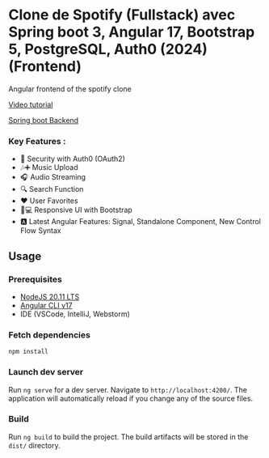 # Clone de Spotify (Fullstack) avec Spring boot 3, Angular 17, Bootstrap 5, PostgreSQL, Auth0 (2024) (Frontend)

Angular frontend of the spotify clone

[Video tutorial](https://www.youtube.com/watch?v=ySn8vuofL9o)

[Spring boot Backend](https://github.com/C0de-cake/spotify-clone-back)

### Key Features :
- 🔐 Security with Auth0 (OAuth2)
- 🎶➕ Music Upload
- 🎧 Audio Streaming
- 🔍 Search Function
- ❤️ User Favorites
- 📱💻 Responsive UI with Bootstrap
- 🅰️ Latest Angular Features: Signal, Standalone Component, New Control Flow Syntax

## Usage
### Prerequisites
- [NodeJS 20.11 LTS](https://nodejs.org/dist/v20.11.1/node-v20.11.1.pkg)
- [Angular CLI v17](https://www.npmjs.com/package/@angular/cli)
- IDE (VSCode, IntelliJ, Webstorm)

### Fetch dependencies
``npm install``

### Launch dev server
Run `ng serve` for a dev server. Navigate to `http://localhost:4200/`. The application will automatically reload if you change any of the source files.

### Build
Run `ng build` to build the project. The build artifacts will be stored in the `dist/` directory.
